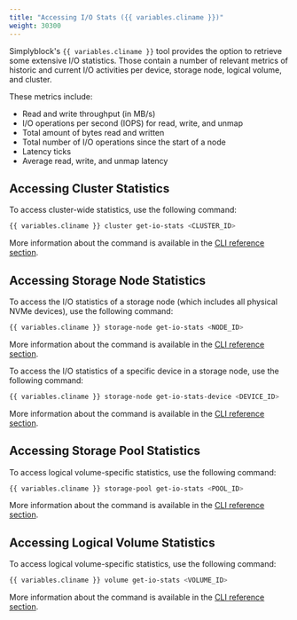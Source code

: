 ```yaml
---
title: "Accessing I/O Stats ({{ variables.cliname }})"
weight: 30300
---
```


Simplyblock's `{{ variables.cliname }}` tool provides the option to retrieve some extensive I/O statistics. Those
contain a number of relevant metrics of historic and current I/O activities per device, storage node, logical volume,
and cluster.

These metrics include:

- Read and write throughput (in MB/s)
- I/O operations per second (IOPS) for read, write, and unmap
- Total amount of bytes read and written
- Total number of I/O operations since the start of a node
- Latency ticks
- Average read, write, and unmap latency

## Accessing Cluster Statistics

To access cluster-wide statistics, use the following command:

```bash title="Accessing cluster-wide I/O statistics"
{{ variables.cliname }} cluster get-io-stats <CLUSTER_ID>
```

More information about the command is available in the
[CLI reference section](../../reference/cli/cluster.md#gets-a-clusters-io-statistics).

## Accessing Storage Node Statistics

To access the I/O statistics of a storage node (which includes all physical NVMe devices), use the following command:

```bash title="Accessing storage node I/O statistics"
{{ variables.cliname }} storage-node get-io-stats <NODE_ID>
```

More information about the command is available in the
[CLI reference section](../../reference/cli/storage-node.md#gets-storage-node-io-statistics).

To access the I/O statistics of a specific device in a storage node, use the following command:

```bash title="Accessing storage node device I/O statistics"
{{ variables.cliname }} storage-node get-io-stats-device <DEVICE_ID>
```

More information about the command is available in the
[CLI reference section](../../reference/cli/storage-node.md#gets-a-devices-io-statistics).

## Accessing Storage Pool Statistics

To access logical volume-specific statistics, use the following command:

```bash title="Accessing storage pool I/O statistics"
{{ variables.cliname }} storage-pool get-io-stats <POOL_ID>
```

More information about the command is available in the
[CLI reference section](../../reference/cli/storage-pool.md#gets-a-storage-pools-io-statistics).

## Accessing Logical Volume Statistics

To access logical volume-specific statistics, use the following command:

```bash title="Accessing logical volume I/O statistics"
{{ variables.cliname }} volume get-io-stats <VOLUME_ID>
```

More information about the command is available in the
[CLI reference section](../../reference/cli/volume.md#gets-a-logical-volumes-io-statistics).
